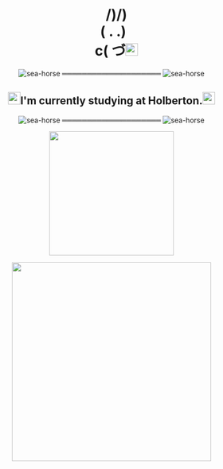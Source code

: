 <div align="center"><h1>
&nbsp&nbsp&nbsp/)/)
<br>&nbsp( . .)
<br>&nbsp&nbsp&nbspc( づ<img src="https://user-images.githubusercontent.com/124268011/229352694-7e9b9c24-124f-47be-84c4-0ee765e522fa.png" width="auto" height="25">
 </h1></div>

<!-- <div align="center"><h1>  &nbsp&nbsp/)/)
<br>( . .)
<br>c( づ♡</h1></div> -->

<div align="center">
 
![sea-horse](https://user-images.githubusercontent.com/110431271/229328604-b8c19c26-54e9-48d6-946f-91b0337deece.png) ════════════════════ ![sea-horse](https://user-images.githubusercontent.com/110431271/229328604-b8c19c26-54e9-48d6-946f-91b0337deece.png)
 
 
<h2><img src="https://user-images.githubusercontent.com/124268011/229352694-7e9b9c24-124f-47be-84c4-0ee765e522fa.png" width="auto" height="25"></img>I'm currently studying at Holberton.<img src="https://user-images.githubusercontent.com/124268011/229352694-7e9b9c24-124f-47be-84c4-0ee765e522fa.png" width="auto" height="25"></img></h2>
 
![sea-horse](https://user-images.githubusercontent.com/110431271/229328604-b8c19c26-54e9-48d6-946f-91b0337deece.png) ════════════════════ ![sea-horse](https://user-images.githubusercontent.com/110431271/229328604-b8c19c26-54e9-48d6-946f-91b0337deece.png)
 
 
</div>

<div align="center"><img src="https://github.com/Patricio-Benglian/Patricio-Benglian/assets/124268011/538a9504-25ea-4944-9c2b-2b4aff45568f" height="250" width="auto"></img>

 <p float="left">
  <!-- 
  <img src="https://github-readme-stats.vercel.app/api?username=Patricio-Benglian&show_icons=true&hide=issues,contribs&bg_color=45,A6F6F7,F3BCF9&text_color=A567BF&theme=radical&border_radius=10&icon_color=A567BF&include_all_commits=true)" width="400" />
  -->
  <img src="https://spotify-recently-played-readme.vercel.app/api?user=lwc8nl59b1mtdzymwwsswug66&count=3" width="400" /> 
</p>
</div>

